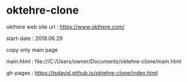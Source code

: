 # oktehre-clone

okthere web site url :
https://www.okthere.com/

start-date : 2018.06.29

copy only main page

main.html : file:///C:/Users/owner/Documents/oktehre-clone/main.html

gh-pages :
https://tsdavid.github.io/oktehre-clone/index.html
